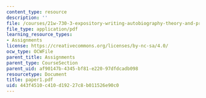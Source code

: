 ```yaml
---
content_type: resource
description: ''
file: /courses/21w-730-3-expository-writing-autobiography-theory-and-practice-spring-2001/443f4510c410d19227c8b011526e90c0_paper1.pdf
file_type: application/pdf
learning_resource_types:
- Assignments
license: https://creativecommons.org/licenses/by-nc-sa/4.0/
ocw_type: OCWFile
parent_title: Assignments
parent_type: CourseSection
parent_uid: af90147b-4345-bf81-e220-97dfdcadb098
resourcetype: Document
title: paper1.pdf
uid: 443f4510-c410-d192-27c8-b011526e90c0
---
```


